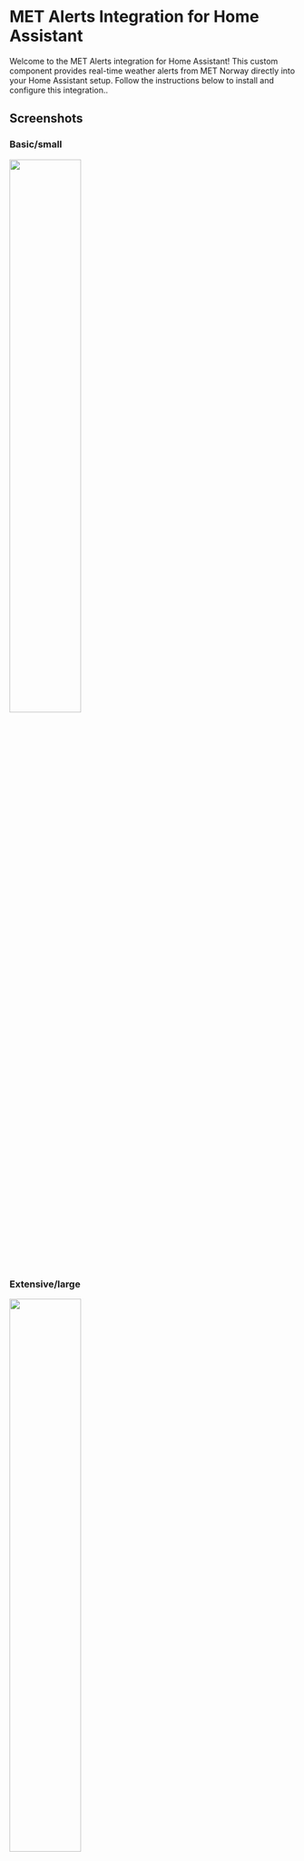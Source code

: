 # MET Alerts Integration for Home Assistant
Welcome to the MET Alerts integration for Home Assistant! This custom component provides real-time weather alerts from MET Norway directly into your Home Assistant setup. Follow the instructions below to install and configure this integration..

## Screenshots
### Basic/small
<img style="flat: left; width: 50%;" src="screenshot.png">

### Extensive/large
<img style="flat: left; width: 50%;" src="screenshot2.png">

## Installation
### HACS
1. In HACS, three dots, custom repositories, paste the URL for this repo (https://github.com/kurtern84/met_alerts) and select type=integration.
2. Download the integration from HACS.
3. Restart Home Assistant and follow the steps listed under "configuration" further down on this page.

### Manual
1. Download the Repository
 - Download the latest version of this repository as a ZIP file.
 - Extract the contents to your Home Assistant configuration directory.
2. Copy Files
 - Copy the met_alerts directory to your custom components directory:

```
cp -r met_alerts /config/custom_components/
```
3. Install Dependencies
 - Ensure you have the required dependencies installed. If you are using Home Assistant Supervised or Home Assistant OS, dependencies are managed for you.

## Configuration
1. Update configuration.yaml
 - Add the following configuration to your configuration.yaml file:

```yaml
sensor:
  - platform: met_alerts
    name: MET Alerts
    latitude: YOUR_LATITUDE
    longitude: YOUR_LONGITUDE

```

Replace YOUR_LATITUDE and YOUR_LONGITUDE with the coordinates for the location you want to monitor.

2. Restart Home Assistant to apply the changes.

## Lovelace Dashboard Configuration
To display the MET Alerts data in your Lovelace dashboard, you can use the following configuration:

### 1. Entities Card for Basic Information
 - Add an entities card to your Lovelace dashboard: 
```yaml
type: entities
title: MET Alerts
show_header_toggle: false
entities:
  - entity: sensor.met_alerts
    name: Event
  - type: attribute
    entity: sensor.met_alerts
    attribute: title
    name: Title
  - type: attribute
    entity: sensor.met_alerts
    attribute: starttime
    name: Start time
  - type: attribute
    entity: sensor.met_alerts
    attribute: endtime
    name: End time
  - type: attribute
    entity: sensor.met_alerts
    attribute: description
    name: Description
  - type: attribute
    entity: sensor.met_alerts
    attribute: awareness_level
    name: Awareness Level
  - type: attribute
    entity: sensor.met_alerts
    attribute: awareness_level_numeric
    name: Awareness Level Numeric
  - type: attribute
    entity: sensor.met_alerts
    attribute: awareness_level_color
    name: Awareness Level Color
  - type: attribute
    entity: sensor.met_alerts
    attribute: certainty
    name: Certainty
  - type: attribute
    entity: sensor.met_alerts
    attribute: severity
    name: Severity
  - type: attribute
    entity: sensor.met_alerts
    attribute: instruction
    name: Instruction
  - type: attribute
    entity: sensor.met_alerts
    attribute: contact
    name: Contact
  - type: attribute
    entity: sensor.met_alerts
    attribute: area
    name: Area
  - type: attribute
    entity: sensor.met_alerts
    attribute: event_awareness_name
    name: Event Awareness Name
  - type: attribute
    entity: sensor.met_alerts
    attribute: consequences
    name: Consequences
  - type: attribute
    entity: sensor.met_alerts
    attribute: map_url
    name: Map URL
```

### 2. Example of displaying a the extensive/large card and the map for it, but only if there is an alert
(this card was added by [@svenove](https://github.com/svenove))
- Note that the color of the first line will be yellow/orange/red based on the severity of the alert.
- To customize:
  1. Set the weekday names in the ```set weekdays```-line. Note that the first day is Sunday!
  2. Change ```if time_diff < 24``` and set how many hours before the alert start time you want the card to be displayed/visible. Default is 24 hours.
```yaml
type: markdown
show_empty: false
content: >
  {% set weekdays = ['Søndag', 'Mandag', 'Tirsdag', 'Onsdag', 'Torsdag', 'Fredag', 'Lørdag'] %} 
  {% set start_time = state_attr('sensor.met_alerts', 'starttime') %} 
  {% set end_time = state_attr('sensor.met_alerts', 'endtime') %} 
  {% if start_time and end_time %}
    {% set start_timestamp = as_timestamp(strptime(start_time, "%Y-%m-%dT%H:%M:%S%z")) %}
    {% set end_timestamp = as_timestamp(strptime(end_time, "%Y-%m-%dT%H:%M:%S%z")) %}
    {% set start_day_index = start_timestamp | timestamp_custom("%w") | int %}
    {% set end_day_index = end_timestamp | timestamp_custom("%w") | int %}
    {% set start_day = weekdays[start_day_index] %}
    {% set end_day = weekdays[end_day_index] | lower %}
    {% if start_day_index == end_day_index %}
      {% set met_alerts_time = start_day + ' kl ' + (start_timestamp | timestamp_custom("%H:%M")) + ' til ' + (end_timestamp | timestamp_custom("%H:%M")) %}
    {% else %}
      {% set met_alerts_time = start_day + ' kl ' + (start_timestamp | timestamp_custom("%H:%M")) + ' til ' + end_day + ' kl ' + (end_timestamp | timestamp_custom("%H:%M")) %}
    {% endif %}
    
    {% set time_diff = (as_timestamp(start_time) - as_timestamp(now())) / 3600 %}
    {% if time_diff < 24 %}## <center><font color="{{ state_attr('sensor.met_alerts', 'awareness_level_color') }}"><ha-icon icon="mdi:alert"></ha-icon> Farevarsel - {{ state_attr('sensor.met_alerts', 'event_awareness_name') }} <ha-icon icon="mdi:alert"></ha-icon></font></center>
    ### <center>{{ met_alerts_time }}
    {{ state_attr('sensor.met_alerts', 'description') }}</center>
    
    <i>{{ state_attr('sensor.met_alerts', 'instruction') }}</i>
    
    ![image]({{ state_attr('sensor.met_alerts', 'map_url') }})
    {% endif %}
  {% else %}
    <!-- Empty content when condition is not met -->
  {% endif %}
```

### 3. Markdown Card for Resources
 - Add a markdown card to display resources:

```yaml
type: markdown
title: Resources
content: >
  {% if state_attr('sensor.met_alerts', 'resources') %}
  {% for resource in state_attr('sensor.met_alerts', 'resources') %}
  - [{{ resource.description }}]({{ resource.uri }})
  {% endfor %}
  {% else %}
  No resources available.
  {% endif %}

```
## Troubleshooting
### JSON Decode Error
 - If you encounter a JSON decode error, ensure the URL and coordinates in your configuration are correct.

### Custom Element Doesn't Exist
 - If you see "Custom element doesn't exist: attribute-table-card," make sure you have installed any necessary custom cards or use the recommended markdown configuration above.

## Contribution
We welcome contributions! If you find any issues or have suggestions for improvements, please open an issue or submit a pull request.

## License
This project is licensed under the MIT License. See the LICENSE file for details.


